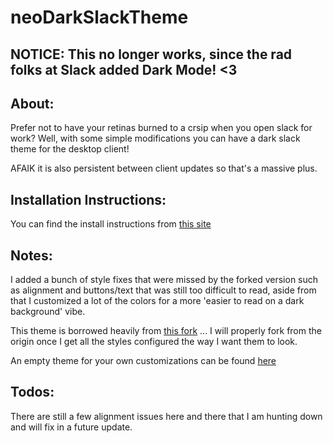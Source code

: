 # neoDarkSlackTheme

## NOTICE: This no longer works, since the rad folks at Slack added Dark Mode! <3

## About:
Prefer not to have your retinas burned to a crsip when you open slack for work? 
Well, with some simple modifications you can have a dark slack theme for the desktop client!

AFAIK it is also persistent between client updates so that's a massive plus.

## Installation Instructions:
You can find the install instructions from [this site](https://www.howtogeek.com/368976/how-to-install-the-unofficial-dark-mode-for-slack/)

## Notes:
I added a bunch of style fixes that were missed by the forked version such as alignment and buttons/text that was still too difficult to read, aside from that I customized a lot of the colors for a more 'easier to read on a dark background' vibe.

This theme is borrowed heavily from [this fork](https://github.com/caiceA/slack-black-theme) ... I will properly fork from the origin once I get all the styles configured the way I want them to look.

An empty theme for your own customizations can be found [here](https://cdn.rawgit.com/widget-/slack-black-theme/master/custom.css)

## Todos:
There are still a few alignment issues here and there that I am hunting down and will fix in a future update.
